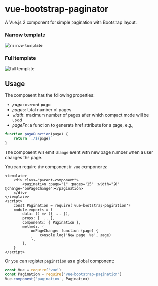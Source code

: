# vue-bootstrap-paginator
A Vue.js 2 component for simple pagination with Bootstrap layout.

### Narrow template

![narrow template](http://i.giphy.com/l4Jz78JMWi1As3fuo.gif)

### Full template

![full template](http://i.giphy.com/26gJz1XhjIBAjQeHe.gif)

## Usage

The component has the following properties:

- _page_: current page
- _pages_: total number of pages
- _width_: maximum number of pages after which compact mode will be used
- _pageFn_: a function to generate href attribute for a page, e.g.,

```js
function pageFunction(page) {
    return `./${page}`
}
```

The component will emit `change` event with new page number when a user changes the page.

You can require the component in `Vue` components:

```vue
<template>
    <div class="parent-component">
        <pagination :page="1" :pages="15" :width="20" @change="onPageChange"></pagination>
    </div>
</template>
<script>
    const Pagination = require('vue-bootstrap-pagination')
    module.exports = {
        data: () => ({ ... }),
        props: [ ... ],
        components: { Pagination },
        methods: {
            onPageChange: function (page) {
                console.log('New page: %s', page)
            },
        },
    }
</script>
```

Or you can register `pagination` as a global component:

```js
const Vue = require('vue')
const Pagination = require('vue-bootstrap-pagination')
Vue.component('pagination', Pagination)
```
